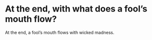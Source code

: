 # At the end, with what does a fool’s mouth flow?

At the end, a fool’s mouth flows with wicked madness.
